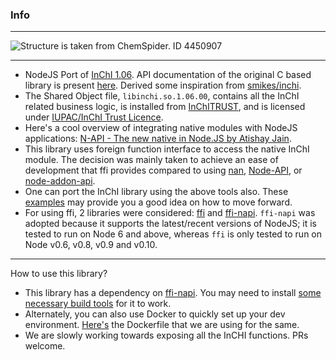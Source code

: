 ### Info

---

![Structure is taken from ChemSpider. ID 4450907](https://upload.wikimedia.org/wikipedia/commons/thumb/a/a0/Morphine_ball-and-stick.png/640px-Morphine_ball-and-stick.png)

---

- NodeJS Port of [InChI 1.06](https://www.inchi-trust.org/downloads/). API documentation of the original C based library is present [here](https://www.inchi-trust.org/download/106/INCHI-1-DOC.zip). Derived some inspiration from [smikes/inchi](https://github.com/smikes/inchi).
- The Shared Object file, `libinchi.so.1.06.00`, contains all the InChI related business logic, is installed from [InChITRUST](https://www.inchi-trust.org/downloads/), and is licensed under [IUPAC/InChI Trust Licence](https://www.inchi-trust.org/download/106/LICENCE.pdf).
- Here's a cool overview of integrating native modules with NodeJS applications: [N-API - The new native in Node.JS by Atishay Jain](https://www.youtube.com/watch?v=E0w7Tc0f2fA). 
- This library uses foreign function interface to access the native InChI module. The decision was mainly taken to achieve an ease of development that ffi provides compared to using [nan](https://github.com/nodejs/nan), [Node-API](https://nodejs.org/api/n-api.html), or [node-addon-api](https://github.com/nodejs/node-addon-api).
- One can port the InChI library using the above tools also. These [examples](https://github.com/nodejs/node-addon-examples) may provide you a good idea on how to move forward.
- For using ffi, 2 libraries were considered: [ffi](https://www.npmjs.com/package/ffi) and [ffi-napi](https://www.npmjs.com/package/ffi-napi). `ffi-napi` was adopted because it supports the latest/recent versions of NodeJS; it is tested to run on Node 6 and above, whereas `ffi` is only tested to run on Node v0.6, v0.8, v0.9 and v0.10.

---

How to use this library?

- This library has a dependency on [ffi-napi](https://www.npmjs.com/package/ffi-napi). You may need to install [some necessary build tools](https://github.com/nodejs/node-gyp#installation) for it to work.
- Alternately, you can also use Docker to quickly set up your dev environment. [Here's](https://github.com/manufac-analytics/inchi/blob/main/.devcontainer/Dockerfile) the Dockerfile that we are using for the same.
- We are slowly working towards exposing all the InCHI functions. PRs welcome.